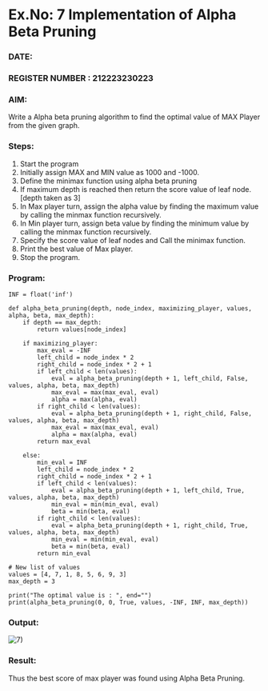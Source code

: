 # Ex.No: 7   Implementation of Alpha Beta Pruning 
### DATE:                                                                            
### REGISTER NUMBER : 212223230223
### AIM: 
Write a Alpha beta pruning algorithm to find the optimal value of MAX Player from the given graph.
### Steps:
1. Start the program
2. Initially  assign MAX and MIN value as 1000 and -1000.
3.  Define the minimax function  using alpha beta pruning
4.  If maximum depth is reached then return the score value of leaf node. [depth taken as 3]
5.  In Max player turn, assign the alpha value by finding the maximum value by calling the minmax function recursively.
6.  In Min player turn, assign beta value by finding the minimum value by calling the minmax function recursively.
7.  Specify the score value of leaf nodes and Call the minimax function.
8.  Print the best value of Max player.
9.  Stop the program. 

### Program:

```
INF = float('inf')

def alpha_beta_pruning(depth, node_index, maximizing_player, values, alpha, beta, max_depth):
    if depth == max_depth:
        return values[node_index]

    if maximizing_player:
        max_eval = -INF
        left_child = node_index * 2
        right_child = node_index * 2 + 1
        if left_child < len(values):
            eval = alpha_beta_pruning(depth + 1, left_child, False, values, alpha, beta, max_depth)
            max_eval = max(max_eval, eval)
            alpha = max(alpha, eval)
        if right_child < len(values):
            eval = alpha_beta_pruning(depth + 1, right_child, False, values, alpha, beta, max_depth)
            max_eval = max(max_eval, eval)
            alpha = max(alpha, eval)
        return max_eval
    
    else:
        min_eval = INF
        left_child = node_index * 2
        right_child = node_index * 2 + 1
        if left_child < len(values):
            eval = alpha_beta_pruning(depth + 1, left_child, True, values, alpha, beta, max_depth)
            min_eval = min(min_eval, eval)
            beta = min(beta, eval)
        if right_child < len(values):
            eval = alpha_beta_pruning(depth + 1, right_child, True, values, alpha, beta, max_depth)
            min_eval = min(min_eval, eval)
            beta = min(beta, eval)
        return min_eval

# New list of values
values = [4, 7, 1, 8, 5, 6, 9, 3]
max_depth = 3

print("The optimal value is : ", end="")
print(alpha_beta_pruning(0, 0, True, values, -INF, INF, max_depth))

```









### Output:

![7)](https://github.com/user-attachments/assets/f9ee91e5-4e25-4404-b29e-82460b34e0ca)


### Result:
Thus the best score of max player was found using Alpha Beta Pruning.
